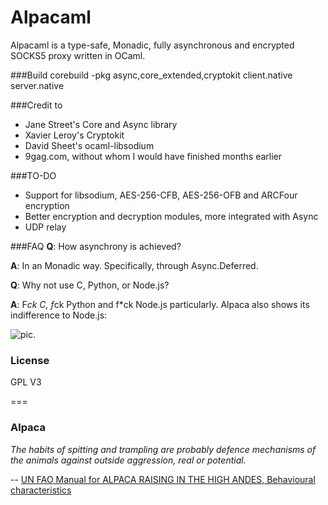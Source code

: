 Alpacaml
========
Alpacaml is a type-safe, Monadic, fully asynchronous and encrypted SOCKS5 proxy
written in OCaml.

###Build
    corebuild -pkg async,core_extended,cryptokit client.native server.native

###Credit to                                                                       
* Jane Street's Core and Async library                                             
* Xavier Leroy's Cryptokit                                                         
* David Sheet's ocaml-libsodium                                                    
* 9gag.com, without whom I would have finished months earlier

###TO-DO
* Support for libsodium, AES-256-CFB, AES-256-OFB and ARCFour encryption
* Better encryption and decryption modules, more integrated with Async
* UDP relay

###FAQ
**Q**: How asynchrony is achieved?

**A**: In an Monadic way. Specifically, through Async.Deferred.

**Q**: Why not use C, Python, or Node.js?

**A**: F*ck C, f*ck Python and f*ck Node.js particularly. Alpaca also shows its indifference to Node.js:

![pic](https://lh3.googleusercontent.com/-AFJqfp3NaDE/U_w2wu6LVzI/AAAAAAAABN4/uKzG2BqSTrc/w852-h764/alpaca_nodejs.gif).



### License
GPL V3

===
### Alpaca

*The habits of spitting and trampling are probably defence mechanisms of the 
animals against outside aggression, real or potential.*

-- [UN FAO Manual for ALPACA RAISING IN THE HIGH ANDES, Behavioural characteristics](http://www.fao.org/docrep/004/x6500e/x6500e21.htm)
